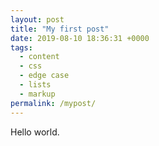 ```yaml
---
layout: post
title: "My first post"
date: 2019-08-10 18:36:31 +0000
tags:
  - content
  - css
  - edge case
  - lists
  - markup
permalink: /mypost/
---
```


Hello world.
